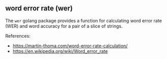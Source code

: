 
## word error rate (wer)

The `wer` golang package provides a function for calculating word error rate (WER) and word accuracy for a pair of a slice of strings.


References:

* https://martin-thoma.com/word-error-rate-calculation/
* https://en.wikipedia.org/wiki/Word_error_rate


